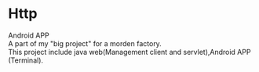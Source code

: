# Http
Android APP   
A part of my "big project" for a morden factory.  
This project include java web(Management client and servlet),Android APP (Terminal).  
